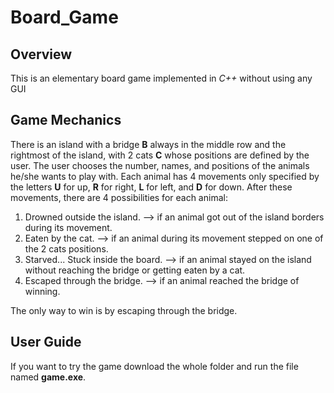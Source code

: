 # Board_Game
## Overview
This is an elementary board game implemented in *C++* without using any GUI 

## Game Mechanics
There is an island with a bridge **B** always in the middle row and the rightmost of the island, with 2 cats **C** whose positions are defined by the user.
The user chooses the number, names, and positions of the animals he/she wants to play with.
Each animal has 4 movements only specified by the letters **U** for up, **R** for right, **L** for left, and **D** for down.
After these movements, there are 4 possibilities for each animal:
1. Drowned outside the island. --> if an animal got out of the island borders during its movement.
2. Eaten by the cat. --> if an animal during its movement stepped on one of the 2 cats positions.
3. Starved... Stuck inside the board. --> if an animal stayed on the island without reaching the bridge or getting eaten by a cat.
4. Escaped through the bridge. --> if an animal reached the bridge of winning.

The only way to win is by escaping through the bridge.

## User Guide
If you want to try the game download the whole folder and run the file named **game.exe**.
